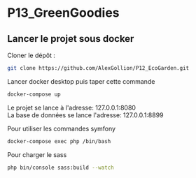 # P13_GreenGoodies

## Lancer le projet sous docker

Cloner le dépôt :

```bash
git clone https://github.com/AlexGollion/P12_EcoGarden.git
```

Lancer docker desktop puis taper cette commande

```bash
docker-compose up
```

Le projet se lance à l'adresse: 127.0.0.1:8080  
La base de données se lance l'adresse: 127.0.0.1:8899

Pour utiliser les commandes symfony

```bash
docker-compose exec php /bin/bash
```

Pour charger le sass

```bash
php bin/console sass:build --watch
```
